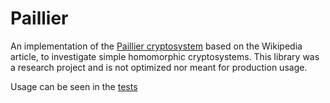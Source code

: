 # Paillier

An implementation of the [Paillier cryptosystem](https://en.wikipedia.org/wiki/Paillier_cryptosystem) based on the Wikipedia article, to investigate simple homomorphic cryptosystems.
This library was a research project and is not optimized nor meant for production usage.

Usage can be seen in the [tests](./tests/encryption_tests.rs)
